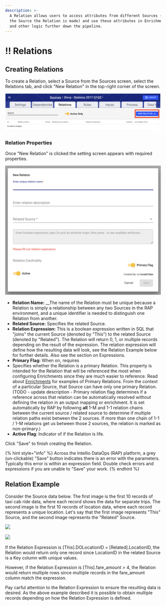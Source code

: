```yaml
---
description: >-
  A Relation allows users to access attributes from different Sources (within
  the Source the Relation is made) and use these attributes in Enrichment rules
  and other logic further down the pipeline.
---
```


# !! Relations

## Creating Relations

To create a Relation, select a Source from the Sources screen, select the Relations tab, and click "New Relation" in the top-right corner of the screen.

![Create new Relation](../../.gitbook/assets/rap-relations-new.png)

### Relation Properties

Once "New Relation" is clicked the setting screen appears with required properties.

![](../../.gitbook/assets/rap-relations-details-screen.png)

* **Relation Name:** __The name of the Relation must be unique because a Relation is simply a relationship between any two Sources in the RAP environment, and a unique identifier is needed to distinguish one Relation from another.
* **Related Source:** Specifies the related Source.
* **Relation Expression:**  This is a boolean expression written in SQL that "joins" the current Source \(denoted by "This"\) to the related Source \(denoted by "Related"\). The Relation will return 0, 1, or multiple records depending on the result of the expression. The relation expression will define how the resulting data will look, see the Relation Example below for further details. Also see the section on Expressions.
* **Primary Flag:** When on, requires 
* Specifies whether the Relation is a primary Relation. This property is intended for the Relation that will be referenced the most when configuring Enrichments since they are much easier to reference. Read about [Enrichments](enrichment-rule-configuration.md) for examples of Primary Relations. From the context of a particular Source, that Source can have only one primary Relation. \(TODO - update description - Primary relation flag determines if a reference across that relation can be automatically resolved without defining the relation in an output mapping or enrichment.  It is set automatically by RAP by following **all** 1-M and 1-1 relation chains between the current source / related source to determine if multiple relation paths exist between the 2 sources.  If more than one chain of 1-1 / 1-M relations get us between those 2 sources, the relation is marked as non-primary.\)
* **Active Flag**: Indicator of if the Relation is life.

Click "Save" to finish creating the Relation.

{% hint style="info" %}
Across the Intellio DataOps \(RAP\) platform, a grey \(un-clickable\) "Save" button indicates there is an error with the parameters. Typically this error is within an expression field. Double check errors and expressions if you are unable to "Save" your work.
{% endhint %}

## Relation Example

Consider the Source data below. The first image is the first 10 records of taxi cab ride data, where each record shows the data for separate trips. The second image is the first 10 records of location data, where each record represents a unique location. Let's say that the first image represents "This" Source, and the second image represents the "Related" Source.

![](../../.gitbook/assets/taxi-facts-example.jpg)

![](../../.gitbook/assets/taxi-lookup-example.jpg)

If the Relation Expression is \[This\].DOLocationID = \[Related\].LocationID, the Relation would return only one record since LocationID in the related Source is a Key column with unique values.

However, if the Relation Expression is \[This\].fare\_amount &gt; 4, the Relation would return multiple rows since multiple records in the fare\_amount column match the expression.

Pay carful attention to the Relation Expression to ensure the resulting data is desired. As the above example described it is possible to obtain multiple records depending on how the Relation Expression is defined.

